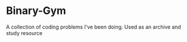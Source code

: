 # Binary-Gym
A collection of coding problems I've been doing. Used as an archive and study resource
